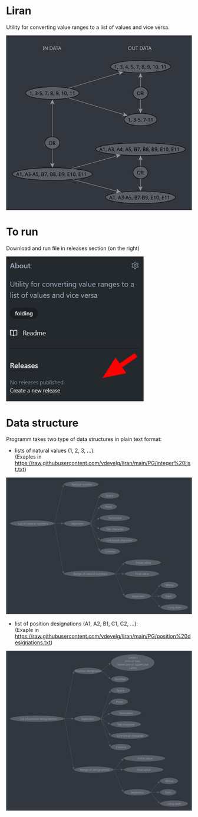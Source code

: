 # Liran

Utility for converting value ranges to a list of values and vice versa.

<p>
  <img src="https://raw.githubusercontent.com/vdevelg/liran/main/materials/work_scheme.svg" alt="work_scheme.svg">
</p>



# To run

Download and run file in releases section (on the right)

<p>
  <img src="https://raw.githubusercontent.com/vdevelg/liran/main/materials/where_releases_section.png" alt="where_releases_section.png">
</p>



# Data structure

Programm takes two type of data structures in plain text format:

- lists of natural values (1, 2, 3, ...):  
(Exaples in https://raw.githubusercontent.com/vdevelg/liran/main/PG/integer%20list.txt)

<p>
  <img src="https://raw.githubusercontent.com/vdevelg/liran/main/materials/int_list_struct.svg" alt="int_list_struct.svg">
</p>


- list of position designations (A1, A2, B1, C1, C2, ...):  
(Exaple in https://raw.githubusercontent.com/vdevelg/liran/main/PG/position%20designations.txt)

<p>
  <img src="https://raw.githubusercontent.com/vdevelg/liran/main/materials/pos_desg_list_struct.svg" alt="pos_desg_list_struct.svg">
</p>
